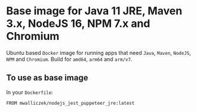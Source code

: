 # Base image for Java 11 JRE, Maven 3.x, NodeJS 16, NPM 7.x and Chromium

Ubuntu based `Docker` image for running apps that need `Java`, `Maven`, `NodeJS`, `NPM` and `Chromium`. Build for `amd64`, `arm64` and `arm/v7`.

## To use as base image

In your `Dockerfile`:

```docker
FROM mwalliczek/nodejs_jest_puppeteer_jre:latest
```
